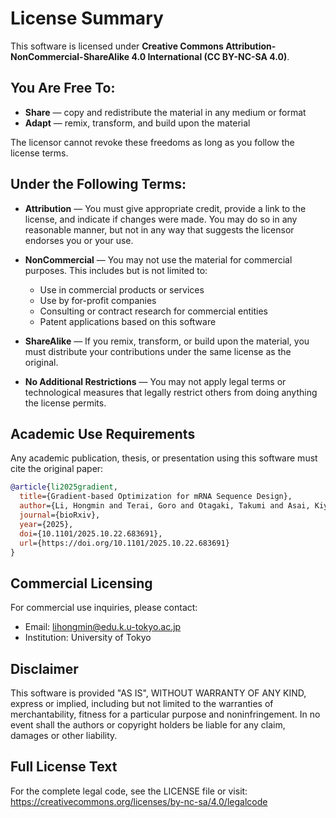# License Summary

This software is licensed under **Creative Commons Attribution-NonCommercial-ShareAlike 4.0 International (CC BY-NC-SA 4.0)**.

## You Are Free To:

- **Share** — copy and redistribute the material in any medium or format
- **Adapt** — remix, transform, and build upon the material

The licensor cannot revoke these freedoms as long as you follow the license terms.

## Under the Following Terms:

- **Attribution** — You must give appropriate credit, provide a link to the license, and indicate if changes were made. You may do so in any reasonable manner, but not in any way that suggests the licensor endorses you or your use.

- **NonCommercial** — You may not use the material for commercial purposes. This includes but is not limited to:
  - Use in commercial products or services
  - Use by for-profit companies
  - Consulting or contract research for commercial entities
  - Patent applications based on this software

- **ShareAlike** — If you remix, transform, or build upon the material, you must distribute your contributions under the same license as the original.

- **No Additional Restrictions** — You may not apply legal terms or technological measures that legally restrict others from doing anything the license permits.

## Academic Use Requirements

Any academic publication, thesis, or presentation using this software must cite the original paper:

```bibtex
@article{li2025gradient,
  title={Gradient-based Optimization for mRNA Sequence Design},
  author={Li, Hongmin and Terai, Goro and Otagaki, Takumi and Asai, Kiyoshi},
  journal={bioRxiv},
  year={2025},
  doi={10.1101/2025.10.22.683691},
  url={https://doi.org/10.1101/2025.10.22.683691}
}
```

## Commercial Licensing

For commercial use inquiries, please contact:
- Email: lihongmin@edu.k.u-tokyo.ac.jp
- Institution: University of Tokyo

## Disclaimer

This software is provided "AS IS", WITHOUT WARRANTY OF ANY KIND, express or implied, including but not limited to the warranties of merchantability, fitness for a particular purpose and noninfringement. In no event shall the authors or copyright holders be liable for any claim, damages or other liability.

## Full License Text

For the complete legal code, see the LICENSE file or visit:
https://creativecommons.org/licenses/by-nc-sa/4.0/legalcode
